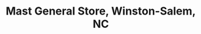 ---
title: "Mast General Store, Winston-Salem, NC"
url: /winston-salem/mast-general-store-winston-salem-nc/
shop: clothes
---